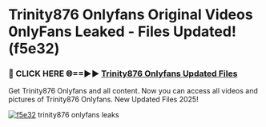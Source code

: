 # Trinity876 Onlyfans Original Videos 0nlyFans Leaked - Files Updated! (f5e32)

<h3>🔴 CLICK HERE 🌐==►► <a href="https://tinyurl.com/2wckxsce" rel="nofollow">Trinity876 Onlyfans Updated Files</a></h3>

Get Trinity876 Onlyfans and all content. Now you can access all videos and pictures of Trinity876 Onlyfans. New Updated Files 2025!

[![f5e32](https://i.imgur.com/AFduVYN.gif)](https://tinyurl.com/2wckxsce)
trinity876 onlyfans leaks